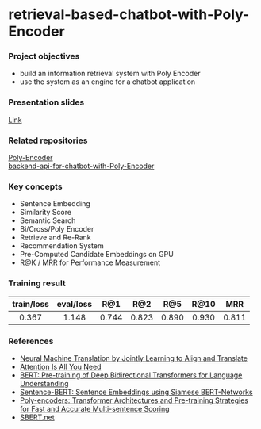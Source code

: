 # retrieval-based-chatbot-with-Poly-Encoder

### Project objectives
- build an information retrieval system with Poly Encoder
- use the system as an engine for a chatbot application

### Presentation slides
[Link](https://github.com/dotsnangles/retrieval-based-chatbot-with-Poly-Encoder/blob/main/%5BPDF%5DPoly_Encoder.pdf)

### Related repositories
[Poly-Encoder](https://github.com/dotsnangles/Poly-Encoder)  
[backend-api-for-chatbot-with-Poly-Encoder
](https://github.com/dotsnangles/backend-api-for-chatbot-with-Poly-Encoder)

### Key concepts
- Sentence Embedding
- Similarity Score
- Semantic Search
- Bi/Cross/Poly Encoder
- Retrieve and Re-Rank
- Recommendation System
- Pre-Computed Candidate Embeddings on GPU
- R@K / MRR for Performance Measurement

### Training result
|train/loss|eval/loss|R@1|R@2|R@5|R@10|MRR|
|:---:|:---:|:---:|:---:|:---:|:---:|:---:|
|0.367|1.148|0.744|0.823|0.890|0.930|0.811|

### References
- [Neural Machine Translation by Jointly Learning to Align and Translate](https://paperswithcode.com/paper/neural-machine-translation-by-jointly)  
- [Attention Is All You Need](https://paperswithcode.com/paper/attention-is-all-you-need)  
- [BERT: Pre-training of Deep Bidirectional Transformers for Language Understanding](https://paperswithcode.com/paper/bert-pre-training-of-deep-bidirectional)  
- [Sentence-BERT: Sentence Embeddings using Siamese BERT-Networks](https://paperswithcode.com/paper/sentence-bert-sentence-embeddings-using)  
- [Poly-encoders: Transformer Architectures and Pre-training Strategies for Fast and Accurate Multi-sentence Scoring](https://paperswithcode.com/paper/190501969)  
- [SBERT.net](https://www.sbert.net/index.html)
